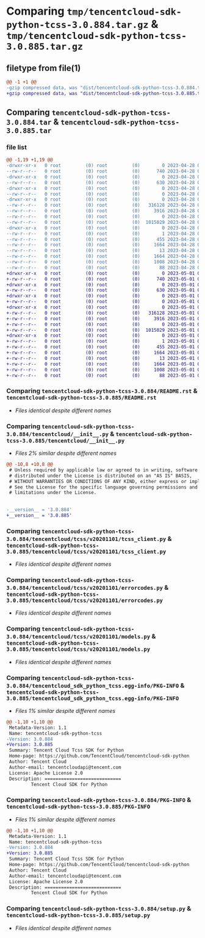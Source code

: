 # Comparing `tmp/tencentcloud-sdk-python-tcss-3.0.884.tar.gz` & `tmp/tencentcloud-sdk-python-tcss-3.0.885.tar.gz`

## filetype from file(1)

```diff
@@ -1 +1 @@
-gzip compressed data, was "dist/tencentcloud-sdk-python-tcss-3.0.884.tar", last modified: Fri Apr 28 02:40:27 2023, max compression
+gzip compressed data, was "dist/tencentcloud-sdk-python-tcss-3.0.885.tar", last modified: Mon May  1 00:52:17 2023, max compression
```

## Comparing `tencentcloud-sdk-python-tcss-3.0.884.tar` & `tencentcloud-sdk-python-tcss-3.0.885.tar`

### file list

```diff
@@ -1,19 +1,19 @@
-drwxr-xr-x   0 root         (0) root         (0)        0 2023-04-28 02:40:27.000000 tencentcloud-sdk-python-tcss-3.0.884/
--rw-r--r--   0 root         (0) root         (0)      740 2023-04-28 02:40:26.000000 tencentcloud-sdk-python-tcss-3.0.884/README.rst
-drwxr-xr-x   0 root         (0) root         (0)        0 2023-04-28 02:40:27.000000 tencentcloud-sdk-python-tcss-3.0.884/tencentcloud/
--rw-r--r--   0 root         (0) root         (0)      630 2023-04-28 02:40:26.000000 tencentcloud-sdk-python-tcss-3.0.884/tencentcloud/__init__.py
-drwxr-xr-x   0 root         (0) root         (0)        0 2023-04-28 02:40:27.000000 tencentcloud-sdk-python-tcss-3.0.884/tencentcloud/tcss/
--rw-r--r--   0 root         (0) root         (0)        0 2023-04-28 02:40:26.000000 tencentcloud-sdk-python-tcss-3.0.884/tencentcloud/tcss/__init__.py
-drwxr-xr-x   0 root         (0) root         (0)        0 2023-04-28 02:40:27.000000 tencentcloud-sdk-python-tcss-3.0.884/tencentcloud/tcss/v20201101/
--rw-r--r--   0 root         (0) root         (0)   316128 2023-04-28 02:40:26.000000 tencentcloud-sdk-python-tcss-3.0.884/tencentcloud/tcss/v20201101/tcss_client.py
--rw-r--r--   0 root         (0) root         (0)     3916 2023-04-28 02:40:26.000000 tencentcloud-sdk-python-tcss-3.0.884/tencentcloud/tcss/v20201101/errorcodes.py
--rw-r--r--   0 root         (0) root         (0)        0 2023-04-28 02:40:26.000000 tencentcloud-sdk-python-tcss-3.0.884/tencentcloud/tcss/v20201101/__init__.py
--rw-r--r--   0 root         (0) root         (0)  1015029 2023-04-28 02:40:26.000000 tencentcloud-sdk-python-tcss-3.0.884/tencentcloud/tcss/v20201101/models.py
-drwxr-xr-x   0 root         (0) root         (0)        0 2023-04-28 02:40:27.000000 tencentcloud-sdk-python-tcss-3.0.884/tencentcloud_sdk_python_tcss.egg-info/
--rw-r--r--   0 root         (0) root         (0)        1 2023-04-28 02:40:27.000000 tencentcloud-sdk-python-tcss-3.0.884/tencentcloud_sdk_python_tcss.egg-info/dependency_links.txt
--rw-r--r--   0 root         (0) root         (0)      455 2023-04-28 02:40:27.000000 tencentcloud-sdk-python-tcss-3.0.884/tencentcloud_sdk_python_tcss.egg-info/SOURCES.txt
--rw-r--r--   0 root         (0) root         (0)     1664 2023-04-28 02:40:27.000000 tencentcloud-sdk-python-tcss-3.0.884/tencentcloud_sdk_python_tcss.egg-info/PKG-INFO
--rw-r--r--   0 root         (0) root         (0)       13 2023-04-28 02:40:27.000000 tencentcloud-sdk-python-tcss-3.0.884/tencentcloud_sdk_python_tcss.egg-info/top_level.txt
--rw-r--r--   0 root         (0) root         (0)     1664 2023-04-28 02:40:27.000000 tencentcloud-sdk-python-tcss-3.0.884/PKG-INFO
--rw-r--r--   0 root         (0) root         (0)     1008 2023-04-28 02:40:26.000000 tencentcloud-sdk-python-tcss-3.0.884/setup.py
--rw-r--r--   0 root         (0) root         (0)       88 2023-04-28 02:40:27.000000 tencentcloud-sdk-python-tcss-3.0.884/setup.cfg
+drwxr-xr-x   0 root         (0) root         (0)        0 2023-05-01 00:52:17.000000 tencentcloud-sdk-python-tcss-3.0.885/
+-rw-r--r--   0 root         (0) root         (0)      740 2023-05-01 00:52:16.000000 tencentcloud-sdk-python-tcss-3.0.885/README.rst
+drwxr-xr-x   0 root         (0) root         (0)        0 2023-05-01 00:52:17.000000 tencentcloud-sdk-python-tcss-3.0.885/tencentcloud/
+-rw-r--r--   0 root         (0) root         (0)      630 2023-05-01 00:52:16.000000 tencentcloud-sdk-python-tcss-3.0.885/tencentcloud/__init__.py
+drwxr-xr-x   0 root         (0) root         (0)        0 2023-05-01 00:52:17.000000 tencentcloud-sdk-python-tcss-3.0.885/tencentcloud/tcss/
+-rw-r--r--   0 root         (0) root         (0)        0 2023-05-01 00:52:16.000000 tencentcloud-sdk-python-tcss-3.0.885/tencentcloud/tcss/__init__.py
+drwxr-xr-x   0 root         (0) root         (0)        0 2023-05-01 00:52:17.000000 tencentcloud-sdk-python-tcss-3.0.885/tencentcloud/tcss/v20201101/
+-rw-r--r--   0 root         (0) root         (0)   316128 2023-05-01 00:52:16.000000 tencentcloud-sdk-python-tcss-3.0.885/tencentcloud/tcss/v20201101/tcss_client.py
+-rw-r--r--   0 root         (0) root         (0)     3916 2023-05-01 00:52:16.000000 tencentcloud-sdk-python-tcss-3.0.885/tencentcloud/tcss/v20201101/errorcodes.py
+-rw-r--r--   0 root         (0) root         (0)        0 2023-05-01 00:52:16.000000 tencentcloud-sdk-python-tcss-3.0.885/tencentcloud/tcss/v20201101/__init__.py
+-rw-r--r--   0 root         (0) root         (0)  1015029 2023-05-01 00:52:17.000000 tencentcloud-sdk-python-tcss-3.0.885/tencentcloud/tcss/v20201101/models.py
+drwxr-xr-x   0 root         (0) root         (0)        0 2023-05-01 00:52:17.000000 tencentcloud-sdk-python-tcss-3.0.885/tencentcloud_sdk_python_tcss.egg-info/
+-rw-r--r--   0 root         (0) root         (0)        1 2023-05-01 00:52:17.000000 tencentcloud-sdk-python-tcss-3.0.885/tencentcloud_sdk_python_tcss.egg-info/dependency_links.txt
+-rw-r--r--   0 root         (0) root         (0)      455 2023-05-01 00:52:17.000000 tencentcloud-sdk-python-tcss-3.0.885/tencentcloud_sdk_python_tcss.egg-info/SOURCES.txt
+-rw-r--r--   0 root         (0) root         (0)     1664 2023-05-01 00:52:17.000000 tencentcloud-sdk-python-tcss-3.0.885/tencentcloud_sdk_python_tcss.egg-info/PKG-INFO
+-rw-r--r--   0 root         (0) root         (0)       13 2023-05-01 00:52:17.000000 tencentcloud-sdk-python-tcss-3.0.885/tencentcloud_sdk_python_tcss.egg-info/top_level.txt
+-rw-r--r--   0 root         (0) root         (0)     1664 2023-05-01 00:52:17.000000 tencentcloud-sdk-python-tcss-3.0.885/PKG-INFO
+-rw-r--r--   0 root         (0) root         (0)     1008 2023-05-01 00:52:16.000000 tencentcloud-sdk-python-tcss-3.0.885/setup.py
+-rw-r--r--   0 root         (0) root         (0)       88 2023-05-01 00:52:17.000000 tencentcloud-sdk-python-tcss-3.0.885/setup.cfg
```

### Comparing `tencentcloud-sdk-python-tcss-3.0.884/README.rst` & `tencentcloud-sdk-python-tcss-3.0.885/README.rst`

 * *Files identical despite different names*

### Comparing `tencentcloud-sdk-python-tcss-3.0.884/tencentcloud/__init__.py` & `tencentcloud-sdk-python-tcss-3.0.885/tencentcloud/__init__.py`

 * *Files 2% similar despite different names*

```diff
@@ -10,8 +10,8 @@
 # Unless required by applicable law or agreed to in writing, software
 # distributed under the License is distributed on an "AS IS" BASIS,
 # WITHOUT WARRANTIES OR CONDITIONS OF ANY KIND, either express or implied.
 # See the License for the specific language governing permissions and
 # limitations under the License.
 
 
-__version__ = '3.0.884'
+__version__ = '3.0.885'
```

### Comparing `tencentcloud-sdk-python-tcss-3.0.884/tencentcloud/tcss/v20201101/tcss_client.py` & `tencentcloud-sdk-python-tcss-3.0.885/tencentcloud/tcss/v20201101/tcss_client.py`

 * *Files identical despite different names*

### Comparing `tencentcloud-sdk-python-tcss-3.0.884/tencentcloud/tcss/v20201101/errorcodes.py` & `tencentcloud-sdk-python-tcss-3.0.885/tencentcloud/tcss/v20201101/errorcodes.py`

 * *Files identical despite different names*

### Comparing `tencentcloud-sdk-python-tcss-3.0.884/tencentcloud/tcss/v20201101/models.py` & `tencentcloud-sdk-python-tcss-3.0.885/tencentcloud/tcss/v20201101/models.py`

 * *Files identical despite different names*

### Comparing `tencentcloud-sdk-python-tcss-3.0.884/tencentcloud_sdk_python_tcss.egg-info/PKG-INFO` & `tencentcloud-sdk-python-tcss-3.0.885/tencentcloud_sdk_python_tcss.egg-info/PKG-INFO`

 * *Files 1% similar despite different names*

```diff
@@ -1,10 +1,10 @@
 Metadata-Version: 1.1
 Name: tencentcloud-sdk-python-tcss
-Version: 3.0.884
+Version: 3.0.885
 Summary: Tencent Cloud Tcss SDK for Python
 Home-page: https://github.com/TencentCloud/tencentcloud-sdk-python
 Author: Tencent Cloud
 Author-email: tencentcloudapi@tencent.com
 License: Apache License 2.0
 Description: ============================
         Tencent Cloud SDK for Python
```

### Comparing `tencentcloud-sdk-python-tcss-3.0.884/PKG-INFO` & `tencentcloud-sdk-python-tcss-3.0.885/PKG-INFO`

 * *Files 1% similar despite different names*

```diff
@@ -1,10 +1,10 @@
 Metadata-Version: 1.1
 Name: tencentcloud-sdk-python-tcss
-Version: 3.0.884
+Version: 3.0.885
 Summary: Tencent Cloud Tcss SDK for Python
 Home-page: https://github.com/TencentCloud/tencentcloud-sdk-python
 Author: Tencent Cloud
 Author-email: tencentcloudapi@tencent.com
 License: Apache License 2.0
 Description: ============================
         Tencent Cloud SDK for Python
```

### Comparing `tencentcloud-sdk-python-tcss-3.0.884/setup.py` & `tencentcloud-sdk-python-tcss-3.0.885/setup.py`

 * *Files identical despite different names*

